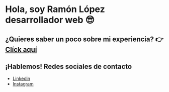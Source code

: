 # Hola, soy Ramón López desarrollador web 😎

## ¿Quieres saber un poco sobre mi experiencia? 👉 [Clíck aquí](https://lramoon.github.io/)

## ¡Hablemos! Redes sociales de contacto 

- [Linkedin](https://www.linkedin.com/in/lramoon/)
- [Instagram](https://www.instagram.com/lramoon/)
